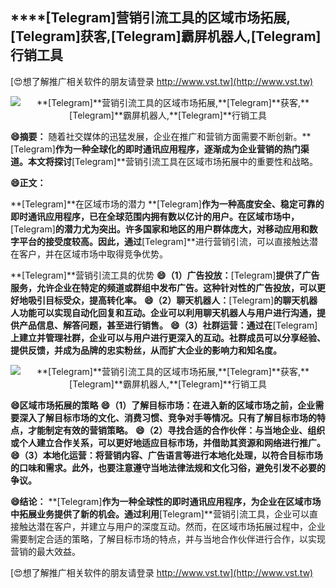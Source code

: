 ## ****[Telegram]**营销引流工具的区域市场拓展,**[Telegram]**获客,**[Telegram]**霸屏机器人,**[Telegram]**行销工具**

[😍想了解推广相关软件的朋友请登录 http://www.vst.tw](http://www.vst.tw)

 <center><img src="https://vst.tw/MP4/tuiguang/png/4.png" alt="**[Telegram]**营销引流工具的区域市场拓展,**[Telegram]**获客,**[Telegram]**霸屏机器人,**[Telegram]**行销工具"></center>

**😄摘要：**
随着社交媒体的迅猛发展，企业在推广和营销方面需要不断创新。**[Telegram]**作为一种全球化的即时通讯应用程序，逐渐成为企业营销的热门渠道。本文将探讨**[Telegram]**营销引流工具在区域市场拓展中的重要性和战略。

**😄正文：**

**[Telegram]**在区域市场的潜力
**[Telegram]**作为一种高度安全、稳定可靠的即时通讯应用程序，已在全球范围内拥有数以亿计的用户。在区域市场中，**[Telegram]**的潜力尤为突出。许多国家和地区的用户群体庞大，对移动应用和数字平台的接受度较高。因此，通过**[Telegram]**进行营销引流，可以直接触达潜在客户，并在区域市场中取得竞争优势。

**[Telegram]**营销引流工具的优势
**😄（1）广告投放：**[Telegram]**提供了广告服务，允许企业在特定的频道或群组中发布广告。这种针对性的广告投放，可以更好地吸引目标受众，提高转化率。**
**😄（2）聊天机器人：**[Telegram]**的聊天机器人功能可以实现自动化回复和互动。企业可以利用聊天机器人与用户进行沟通，提供产品信息、解答问题，甚至进行销售。**
**😄（3）社群运营：通过在**[Telegram]**上建立并管理社群，企业可以与用户进行更深入的互动。社群成员可以分享经验、提供反馈，并成为品牌的忠实粉丝，从而扩大企业的影响力和知名度。**

 <center><img src="https://vst.tw/MP4/tuiguang/png/8.png" alt="**[Telegram]**营销引流工具的区域市场拓展,**[Telegram]**获客,**[Telegram]**霸屏机器人,**[Telegram]**行销工具"></center>

**😄区域市场拓展的策略**
**😄（1）了解目标市场：在进入新的区域市场之前，企业需要深入了解目标市场的文化、消费习惯、竞争对手等情况。只有了解目标市场的特点，才能制定有效的营销策略。**
**😄（2）寻找合适的合作伙伴：与当地企业、组织或个人建立合作关系，可以更好地适应目标市场，并借助其资源和网络进行推广。**
**😄（3）本地化运营：将营销内容、广告语言等进行本地化处理，以符合目标市场的口味和需求。此外，也要注意遵守当地法律法规和文化习俗，避免引发不必要的争议。**

**😄结论：**
**[Telegram]**作为一种全球性的即时通讯应用程序，为企业在区域市场中拓展业务提供了新的机会。通过利用**[Telegram]**营销引流工具，企业可以直接触达潜在客户，并建立与用户的深度互动。然而，在区域市场拓展过程中，企业需要制定合适的策略，了解目标市场的特点，并与当地合作伙伴进行合作，以实现营销的最大效益。

[😍想了解推广相关软件的朋友请登录 http://www.vst.tw](http://www.vst.tw)



